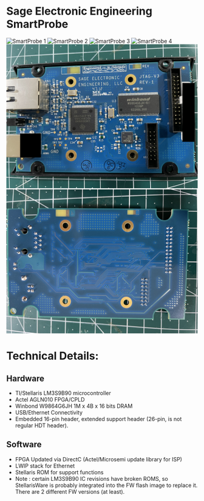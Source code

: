 # Sage Electronic Engineering SmartProbe

![SmartProbe 1](./SmartProbe/SmartProbe_1.jpg)
![SmartProbe 2](./SmartProbe/SmartProbe_2.jpg)
![SmartProbe 3](./SmartProbe/SmartProbe_3.jpg)
![SmartProbe 4](./SmartProbe/SmartProbe_4.jpg)
![SmartProbe 5](./SmartProbe/SmartProbe_5.png)
![SmartProbe 6](./SmartProbe/SmartProbe_6.png)

# Technical Details:
## Hardware
- TI/Stellaris LM3S9B90 microcontroller
- Actel AGLN010 FPGA/CPLD
- Winbond W9864G6JH 1M x 4B x 16 bits DRAM
- USB/Ethernet Connectivity
- Embedded 16-pin header, extended support header (26-pin, is not regular HDT header).
## Software
- FPGA Updated via DirectC (Actel/Microsemi update library for ISP)
- LWIP stack for Ethernet
- Stellaris ROM for support functions
- Note : certain LM3S9B90 IC revisions have broken ROMS, so StellarisWare is probably integrated into the FW flash image to replace it. There are 2 different FW versions (at least).
